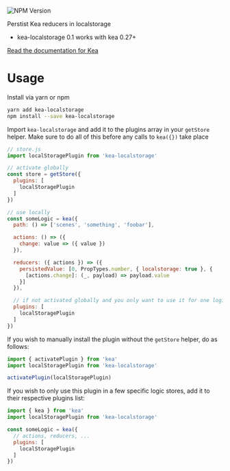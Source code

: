 ![NPM Version](https://img.shields.io/npm/v/kea-thunk.svg)

Perstist Kea reducers in localstorage

* kea-localstorage 0.1 works with kea 0.27+

[Read the documentation for Kea](https://kea.js.org/)

# Usage

Install via yarn or npm

```sh
yarn add kea-localstorage
npm install --save kea-localstorage
```

Import `kea-localstorage` and add it to the plugins array in your `getStore` helper. Make sure to do all of this before any calls to `kea({})` take place

```js
// store.js
import localStoragePlugin from 'kea-localstorage'

// activate globally
const store = getStore({
  plugins: [
    localStoragePlugin
  ]
})

// use locally
const someLogic = kea({
  path: () => ['scenes', 'something', 'foobar'],

  actions: () => ({
    change: value => ({ value })
  }),

  reducers: ({ actions }) => ({
    persistedValue: [0, PropTypes.number, { localstorage: true }, {
      [actions.change]: (_, payload) => payload.value
    }]
  }),

  // if not activated globally and you only want to use it for one logic store
  plugins: [
    localStoragePlugin
  ]
})
```

If you wish to manually install the plugin without the `getStore` helper, do as follows:

```js
import { activatePlugin } from 'kea'
import localStoragePlugin from 'kea-localstorage'

activatePlugin(localStoragePlugin)
```

If you wish to only use this plugin in a few specific logic stores, add it to their respective plugins list:

```js
import { kea } from 'kea'
import localStoragePlugin from 'kea-localstorage'

const someLogic = kea({
  // actions, reducers, ...
  plugins: [
    localStoragePlugin
  ]
})
```
